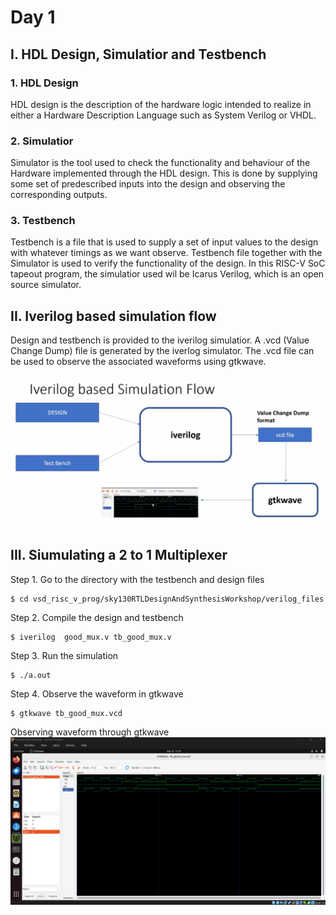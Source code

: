 # Day 1 

## I. HDL Design, Simulatior and Testbench

### **1. HDL Design**
HDL design is the description of the hardware logic intended to realize in either a Hardware Description Language such as System Verilog or VHDL.

### **2. Simulatior**
Simulator is the tool used to check the functionality and behaviour of the Hardware implemented through the HDL design. This is done by supplying some set of predescribed inputs into the design and observing the corresponding outputs.

### **3. Testbench**
Testbench is a file that is used to supply a set of input values to the design with whatever timings as we want observe. Testbench file together with the Simulator is used to verify the functionality of the design. In this RISC-V SoC tapeout program, the simulatior used wil be Icarus Verilog, which is an open source simulator.

## II. Iverilog based simulation flow
Design and testbench is provided to the iverilog simulatior. A .vcd (Value Change Dump) file is generated by the iverlog simulator. The .vcd file can be used to observe the associated waveforms using gtkwave.

<img src="images/flow.png" alt="Alt Text" width="500"/>


## III. Siumulating a 2 to 1 Multiplexer

Step 1. Go to the directory with the testbench and design files
```
$ cd vsd_risc_v_prog/sky130RTLDesignAndSynthesisWorkshop/verilog_files
```
Step 2. Compile the design and testbench
```
$ iverilog  good_mux.v tb_good_mux.v
```
Step 3. Run the simulation
```
$ ./a.out
```
Step 4. Observe the waveform in gtkwave
```
$ gtkwave tb_good_mux.vcd
```
Observing waveform through gtkwave
![Alt Text](images/gtkwave_goodmux.png)
